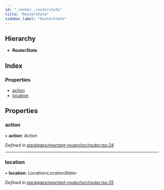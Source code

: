 ```yaml
---
id: "_router_.routerstate"
title: "RouterState"
sidebar_label: "RouterState"
---
```


## Hierarchy

* **RouterState**

## Index

### Properties

* [action](_router_.routerstate.md#action)
* [location](_router_.routerstate.md#location)

## Properties

###  action

• **action**: *Action*

*Defined in [packages/reactant-router/src/router.tsx:24](https://github.com/unadlib/reactant/blob/5a9891fd/packages/reactant-router/src/router.tsx#L24)*

___

###  location

• **location**: *Location‹LocationState›*

*Defined in [packages/reactant-router/src/router.tsx:25](https://github.com/unadlib/reactant/blob/5a9891fd/packages/reactant-router/src/router.tsx#L25)*

